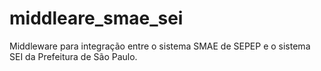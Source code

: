 # middleare_smae_sei
Middleware para integração entre o sistema SMAE de SEPEP e o sistema SEI da Prefeitura de São Paulo.
